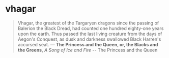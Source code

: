# vhagar

> Vhagar, the greatest of the Targaryen dragons since the passing of Balerion the Black Dread, had counted one hundred eighty-one years upon the earth. Thus passed the last living creature from the days of Aegon's Conquest, as dusk and darkness swallowed Black Harren's accursed seat. — **The Princess and the Queen, or, the Blacks and the Greens**, *A Song of Ice and Fire* -- The Princess and the Queen
